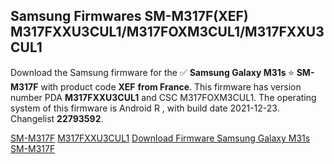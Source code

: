 <h2>Samsung Firmwares SM-M317F(XEF) M317FXXU3CUL1/M317FOXM3CUL1/M317FXXU3CUL1</h2>
Download the Samsung firmware for the ✅ <strong>Samsung Galaxy M31s </strong> ⭐ <strong>SM-M317F</strong> with product code <strong>XEF</strong> <strong> from France</strong>. This firmware has version number PDA <strong>M317FXXU3CUL1</strong> and CSC M317FOXM3CUL1. The operating system of this firmware is Android R , with build date 2021-12-23. Changelist <strong>22793592</strong>.

[SM-M317F](https://samfirm.shop/samsung/model/SM-M317F)
[M317FXXU3CUL1](https://samfirm.shop/samsung/pda/M317FXXU3CUL1)
[Download Firmware Samsung Galaxy M31s SM-M317F](https://samfirm.shop/samsung/firmware/484637)
